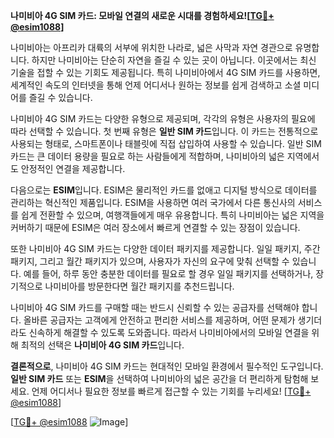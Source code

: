 **나미비아 4G SIM 카드: 모바일 연결의 새로운 시대를 경험하세요![[TG💪+ @esim1088](https://t.me/s/esim1088)]**

나미비아는 아프리카 대륙의 서부에 위치한 나라로, 넓은 사막과 자연 경관으로 유명합니다. 하지만 나미비아는 단순히 자연을 즐길 수 있는 곳이 아닙니다. 이곳에서는 최신 기술을 접할 수 있는 기회도 제공됩니다. 특히 나미비아에서 4G SIM 카드를 사용하면, 세계적인 속도의 인터넷을 통해 언제 어디서나 원하는 정보를 쉽게 검색하고 소셜 미디어를 즐길 수 있습니다.

나미비아 4G SIM 카드는 다양한 유형으로 제공되며, 각각의 유형은 사용자의 필요에 따라 선택할 수 있습니다. 첫 번째 유형은 **일반 SIM 카드**입니다. 이 카드는 전통적으로 사용되는 형태로, 스마트폰이나 태블릿에 직접 삽입하여 사용할 수 있습니다. 일반 SIM 카드는 큰 데이터 용량을 필요로 하는 사람들에게 적합하며, 나미비아의 넓은 지역에서도 안정적인 연결을 제공합니다.

다음으로는 **ESIM**입니다. ESIM은 물리적인 카드를 없애고 디지털 방식으로 데이터를 관리하는 혁신적인 제품입니다. ESIM을 사용하면 여러 국가에서 다른 통신사의 서비스를 쉽게 전환할 수 있으며, 여행객들에게 매우 유용합니다. 특히 나미비아는 넓은 지역을 커버하기 때문에 ESIM은 여러 장소에서 빠르게 연결할 수 있는 장점이 있습니다.

또한 나미비아 4G SIM 카드는 다양한 데이터 패키지를 제공합니다. 일일 패키지, 주간 패키지, 그리고 월간 패키지가 있으며, 사용자가 자신의 요구에 맞춰 선택할 수 있습니다. 예를 들어, 하루 동안 충분한 데이터를 필요로 할 경우 일일 패키지를 선택하거나, 장기적으로 나미비아를 방문한다면 월간 패키지를 추천드립니다.

나미비아 4G SIM 카드를 구매할 때는 반드시 신뢰할 수 있는 공급자를 선택해야 합니다. 올바른 공급자는 고객에게 안전하고 편리한 서비스를 제공하며, 어떤 문제가 생기더라도 신속하게 해결할 수 있도록 도와줍니다. 따라서 나미비아에서의 모바일 연결을 위해 최적의 선택은 **나미비아 4G SIM 카드**입니다.

**결론적으로**, 나미비아 4G SIM 카드는 현대적인 모바일 환경에서 필수적인 도구입니다. **일반 SIM 카드** 또는 **ESIM**을 선택하여 나미비아의 넓은 공간을 더 편리하게 탐험해 보세요. 언제 어디서나 필요한 정보를 빠르게 접근할 수 있는 기회를 누리세요! [[TG💪+ @esim1088](https://t.me/s/esim1088)]

[[TG💪+ @esim1088](https://t.me/s/esim1088) ![Image](https://i.postimg.cc/Y0z9fWf4/image.png)]